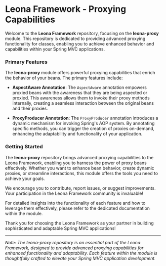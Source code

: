 # Leona Framework - Proxying Capabilities

Welcome to the **Leona Framework** repository, focusing on the **leona-proxy** module. This repository is dedicated to providing advanced proxying functionality for classes, enabling you to achieve enhanced behavior and capabilities within your Spring MVC applications.

### Primary Features

The **leona-proxy** module offers powerful proxying capabilities that enrich the behavior of your beans. The primary features include:

- **AspectAware Annotation**:
  The `AspectAware` annotation empowers proxied beans with the awareness that they are being aspected or proxied. This awareness allows them to invoke their proxy methods internally, creating a seamless interaction between the original beans and their proxies.

- **ProxyProducer Annotation**:
  The `ProxyProducer` annotation introduces a dynamic mechanism for invoking Spring's AOP system. By annotating specific methods, you can trigger the creation of proxies on-demand, enhancing the adaptability and functionality of your application.

### Getting Started

The **leona-proxy** repository brings advanced proxying capabilities to the Leona Framework, enabling you to harness the power of proxy beans effectively. Whether you want to enhance bean behavior, create dynamic proxies, or streamline interactions, this module offers the tools you need to achieve your goals.

We encourage you to contribute, report issues, or suggest improvements. Your participation in the Leona Framework community is invaluable!

For detailed insights into the functionality of each feature and how to leverage them effectively, please refer to the dedicated documentation within the module.

Thank you for choosing the Leona Framework as your partner in building sophisticated and adaptable Spring MVC applications!

---

*Note: The leona-proxy repository is an essential part of the Leona Framework, designed to provide advanced proxying capabilities for enhanced functionality and adaptability. Each feature within the module is thoughtfully crafted to elevate your Spring MVC application development.*